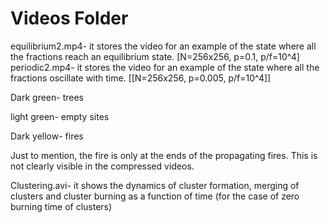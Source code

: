 # Videos Folder 

equilibrium2.mp4- it stores the video for an example of the state where all the fractions reach an equilibrium state.
[N=256x256, p=0.1, p/f=10^4]
periodic2.mp4-  it stores the video for an example of the state where all the fractions oscillate with time.
[[N=256x256, p=0.005, p/f=10^4]]


Dark green- trees

light green- empty sites

Dark yellow- fires

Just to mention, the fire is only at the ends of the propagating fires. This is not clearly visible in the compressed videos.


Clustering.avi- it shows the dynamics of cluster formation, merging of clusters and cluster burning as a function of time 
(for the case of zero burning time of clusters)
